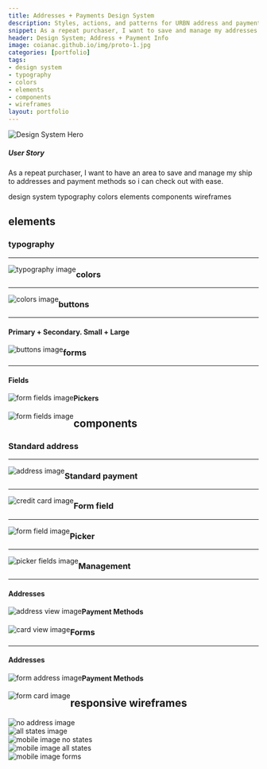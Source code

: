 ```yaml
---
title: Addresses + Payments Design System
description: Styles, actions, and patterns for URBN address and payment info
snippet: As a repeat purchaser, I want to save and manage my addresses and payment methods so I can check out with ease.
header: Design System; Address + Payment Info
image: coianac.github.io/img/proto-1.jpg
categories: [portfolio]
tags: 
- design system
- typography
- colors
- elements
- components
- wireframes
layout: portfolio
---
```

<div class="w3-row">
<img src="https://coianac.github.io/img/designSystem-hero.jpg" alt="Design System Hero">
	</div>
<div class="w3-row block-head">
<div class="w3-col w3-container m2">
</div>
	<div class="w3-col w3-container m8">
        	<h5>User Story</h5>
		<p>As a repeat purchaser, I want to have an area to save and manage my ship to addresses and payment methods so i can check out with ease.</p>
	</div>
	<div class="w3-col w3-container m2">
	</div>
</div>

<div class="w3-row"> 
  <div class="w3-col w3-container m2">
  </div>
    <div class="w3-col w3-container m8">
	<pill>design system</pill>
	<pill>typography</pill>
	<pill>colors</pill>
	<pill>elements</pill>
	<pill>components</pill>
	<pill>wireframes</pill>
      </div>
      <div class="w3-col w3-container m2">
      </div>
</div>

<div class="w3-row "> 
	<div class="w3-col w3-container m2">
	</div>
		<div class="w3-col w3-container m8">
		<h2>elements</h2>
			<h3>typography</h3>
			<hr>
				<img style="float:left;" src="https://coianac.github.io/img/ap-typography.jpg" alt="typography image">
		</div>
	<div class="w3-col w3-container m2">
	</div>
</div>

<div class="w3-row"> 
  <div class="w3-col w3-container m2">
  </div>
    <div class="w3-col w3-container m8">
	   <h3>colors</h3>
			<hr>
				<img style="float:left;" src="https://coianac.github.io/img/ap-colors.jpg" alt="colors image"> 
      </div>
      <div class="w3-col w3-container m2">
      </div>
</div>
			
<div class="w3-row"> 
  <div class="w3-col w3-container m2">
  </div>
    <div class="w3-col w3-container m8">
	  <h3>buttons</h3>
			<hr>
				<h4>Primary + Secondary. Small + Large</h4>
				<img style="float:left;" src="https://coianac.github.io/img/ap-buttons.jpg" alt="buttons image">
      </div>
      <div class="w3-col w3-container m2">
      </div>
</div>			

<div class="w3-row"> 
  <div class="w3-col w3-container m2">
  </div>
    <div class="w3-col w3-container m8">
	<h3>forms</h3>
	<hr>
	<h4>Fields</h4>
	<img style="float:left;" src="https://coianac.github.io/img/ap-field.jpg" alt="form fields image">
      </div>
      <div class="w3-col w3-container m2">
      </div>
</div>		

<div class="w3-row"> 
  <div class="w3-col w3-container m2">
  </div>
    <div class="w3-col w3-container m8">
	<h4>Pickers</h4>
	<img style="float:left;" src="https://coianac.github.io/img/ap-pickers.jpg" alt="form fields image">
      </div>
      <div class="w3-col w3-container m2">
      </div>
</div>			

<div class="w3-row"> 
  <div class="w3-col w3-container m2">
  </div>
    <div class="w3-col w3-container m8">
<h2>components</h2>
			<h3>Standard address</h3>
			<hr>
				<img style="float:left;" src="https://coianac.github.io/img/ap-address.jpg" alt="address image">
      </div>
      <div class="w3-col w3-container m2">
      </div>
</div>			

<div class="w3-row"> 
  <div class="w3-col w3-container m2">
  </div>
    <div class="w3-col w3-container m8">
	<h3>Standard payment</h3>
	<hr>
	<img style="float:left;" src="https://coianac.github.io/img/ap-card.jpg" alt="credit card image">
      </div>
      <div class="w3-col w3-container m2">
      </div>
</div>			
			
<div class="w3-row"> 
  <div class="w3-col w3-container m2">
  </div>
    <div class="w3-col w3-container m8">
	<h3>Form field</h3>
	<hr>
	<img style="float:left;" src="https://coianac.github.io/img/ap-formField.jpg" alt="form field image">
      </div>
      <div class="w3-col w3-container m2">
      </div>
</div>				

<div class="w3-row"> 
  <div class="w3-col w3-container m2">
  </div>
    <div class="w3-col w3-container m8">
	<h3>Picker</h3>
	<hr>
	<img style="float:left;" src="https://coianac.github.io/img/ap-pickerField.jpg" alt="picker fields image">
      </div>
      <div class="w3-col w3-container m2">
      </div>
</div>		

<div class="w3-row"> 
  <div class="w3-col w3-container m2">
  </div>
    <div class="w3-col w3-container m8">
	<h3>Management</h3>
	<hr>
	<h4>Addresses</h4>
	<img style="float:left;" src="https://coianac.github.io/img/ap-addressView.jpg" alt="address view image">
      </div>
      <div class="w3-col w3-container m2">
      </div>
</div>

<div class="w3-row"> 
  <div class="w3-col w3-container m2">
  </div>
    <div class="w3-col w3-container m8">
	<h4>Payment Methods</h4>
	<img style="float:left;" src="https://coianac.github.io/img/ap-cardView.jpg" alt="card view image">
      </div>
      <div class="w3-col w3-container m2">
      </div>
</div>
			
<div class="w3-row"> 
  <div class="w3-col w3-container m2">
  </div>
    <div class="w3-col w3-container m8">
	<h3>Forms</h3>
	<hr>
	<h4>Addresses</h4>
	<img style="float:left;" src="https://coianac.github.io/img/ap-formAddress.jpg" alt="form address image">
      </div>
      <div class="w3-col w3-container m2">
      </div>
</div>		
			
<div class="w3-row"> 
  <div class="w3-col w3-container m2">
  </div>
    <div class="w3-col w3-container m8">
	<h4>Payment Methods</h4>
	<img style="float:left;" src="https://coianac.github.io/img/ap-formCard.jpg" alt="form card image">
      </div>
      <div class="w3-col w3-container m2">
      </div>
</div>							

<div class="block">
	<div class="w3-row">
		<div class="w3-col w3-container m2">
		</div>
		<div class="w3-col w3-container m8">
			<h2>responsive wireframes</h2>
		</div>
		<div class="w3-col w3-container m2">
		</div>
	</div>
	<div class="w3-row">
		<div class="w3-col w3-container m1">
		</div>
		<div class="w3-col w3-container m5">
			<img src="https://coianac.github.io/img/ap_deskNon.jpg" alt="no address image">
		</div>
		<div class="w3-col w3-container m5">
			<img src="https://coianac.github.io/img/ap_desk1.jpg" alt="all states image">
		</div>
		<div class="w3-col w3-container m1">
		</div>
	</div>
	<div class="w3-row">
		<div class="w3-col w3-container m1">
		</div>
		<div class="w3-col w3-container m3">
			<img src="https://coianac.github.io/img/ap_mobile0.jpg" alt="mobile image no states">
		</div>
		<div class="w3-col w3-container m3">
			<img src="https://coianac.github.io/img/ap_mobile1.jpg" alt="mobile image all states">
		</div>
		<div class="w3-col w3-container m3">
			<img src="https://coianac.github.io/img/ap_mobile2.jpg" alt="mobile image forms">
		</div>
		<div class="w3-col w3-container m2">
		</div>
	</div>
</div>
	

	
    
    
